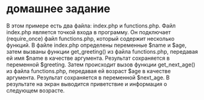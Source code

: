 # домашнее задание
В этом примере есть два файла: index.php и functions.php.
Файл index.php является точкой входа в программу. Он подключает (require_once) файл functions.php, который содержит несколько функций.
В файле index.php определены переменные $name и $age, затем вызваны функции get_greeting() из файла functions.php, передавая ей имя $name в качестве аргумента. Результат сохраняется в переменной $greeting.
Затем происходит вызов функции get_next_age() из файла functions.php, передавая ей возраст $age в качестве аргумента. Результат сохраняется в переменной $next_age.
В результате на экран выводится приветствие и информация о следующем возрасте.
